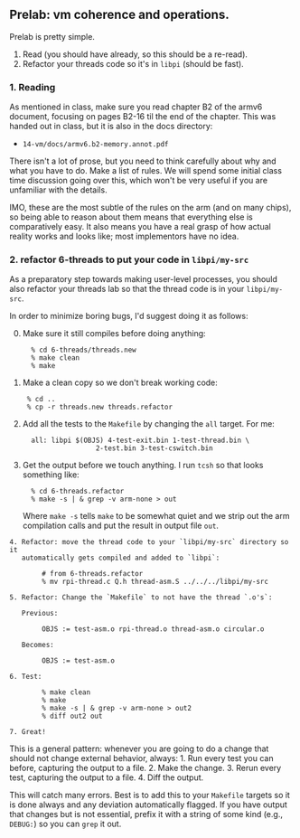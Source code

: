 ## Prelab: vm coherence and operations.

Prelab is pretty simple.
   1. Read (you should have already, so this should be a re-read).
   2. Refactor your threads code so it's in `libpi` (should be fast).

### 1. Reading

As mentioned in class, make sure you read chapter B2 of the armv6
document, focusing on pages B2-16 til the end of the chapter.  This was
handed out in class, but it is also in the docs directory:

   - `14-vm/docs/armv6.b2-memory.annot.pdf`

There isn't a lot of prose, but you need to think carefully about why and
what you have to do.  Make a list of rules.   We will spend some initial
class time discussion going over this, which won't be very useful if
you are unfamiliar with the details.

IMO, these are the most subtle of the rules on the arm (and on many
chips), so being able to reason about them means that everything else
is comparatively easy.  It also means you have a real grasp of how
actual reality works and looks like; most implementors have no idea.

### 2. refactor 6-threads to put your code in `libpi/my-src`

As a preparatory step towards making user-level processes, you should
also refactor your threads lab so that the thread code is in your
`libpi/my-src`.

In order to minimize boring bugs, I'd suggest doing it as follows:

   0. Make sure it still compiles before doing anything:

            % cd 6-threads/threads.new
            % make clean
            % make

   1.  Make a clean copy so we don't break working code:

            % cd ..
            % cp -r threads.new threads.refactor

   2. Add all the tests to the `Makefile` by changing the `all` target.
      For me:

            all: libpi $(OBJS) 4-test-exit.bin 1-test-thread.bin \
                            2-test.bin 3-test-cswitch.bin

   3. Get the output before we touch anything.  I run `tcsh` so that looks something
      like:

            % cd 6-threads.refactor
            % make -s | & grep -v arm-none > out

      Where `make -s` tells `make` to be somewhat quiet and we strip out the arm
      compilation calls and put the result in output file `out`.
    
    4. Refactor: move the thread code to your `libpi/my-src` directory so it 
       automatically gets compiled and added to `libpi`:  

            # from 6-threads.refactor
            % mv rpi-thread.c Q.h thread-asm.S ../../../libpi/my-src

    5. Refactor: Change the `Makefile` to not have the thread `.o's`:

       Previous:

            OBJS := test-asm.o rpi-thread.o thread-asm.o circular.o  

       Becomes:

            OBJS := test-asm.o

    6. Test:

            % make clean
            % make 
            % make -s | & grep -v arm-none > out2
            % diff out2 out

    7. Great!

This is a general pattern: whenever you are going to do a change that should not
change external behavior, always:
    1. Run every test you can before, capturing the output to a file.
    2. Make the change.
    3. Rerun every test, capturing the output to a file.
    4. Diff the output.

This will catch many errors.  Best is to add this to your `Makefile`
targets so it is done always and any deviation automatically flagged.
If you have output that changes but is not essential, prefix it with a
string of some kind (e.g., `DEBUG:`) so you can `grep` it out.
